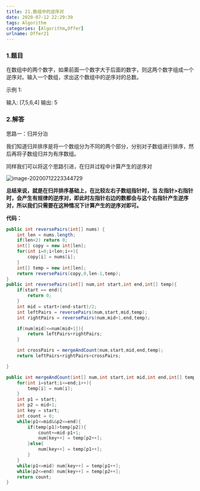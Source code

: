 ```yaml
---
title: 21.数组中的逆序对
date: 2020-07-12 22:29:39
tags: Algorithm
categories: [Algorithm,Offer]
urlname: Offer21
---
```


### 1.题目

在数组中的两个数字，如果前面一个数字大于后面的数字，则这两个数字组成一个逆序对。输入一个数组，求出这个数组中的逆序对的总数。

示例 1:

输入: [7,5,6,4]
输出: 5

### 2.解答

思路一：归并分治

我们知道归并排序是将一个数组分为不同的两个部分，分别对子数组进行排序，然后再将子数组归并为有序数组。

同样我们可以将这个思路引进，在归并过程中计算产生的逆序对

![image-20200712223344729](https://pic.rmb.bdstatic.com/bjh/f9774e570479b5b3539e06c7680ace5e.png)

**总结来说，就是在归并排序基础上，在比较左右子数组指针时，当 左指针>右指针 时，会产生有规律的逆序对，即此时左指针右边的数都会与这个右指针产生逆序对，所以我们只需要在这种情况下计算产生的逆序对即可。**

**代码：**

```java
public int reversePairs(int[] nums) {
    int len = nums.length;
    if(len<2) return 0;
    int[] copy = new int[len];
    for(int i=0;i<len;i++){
        copy[i] = nums[i];
    }
    int[] temp = new int[len];
    return reversePairs(copy,0,len-1,temp);
}
public int reversePairs(int[] num,int start,int end,int[] temp){
    if(start == end){
        return 0;
    }
    int mid = start+(end-start)/2;
    int leftPairs = reversePairs(num,start,mid,temp);
    int rightPairs = reversePairs(num,mid+1,end,temp);

    if(num[mid]<=num[mid+1]){
        return leftPairs+rightPairs;
    }

    int crossPairs = mergeAndCount(num,start,mid,end,temp);
    return leftPairs+rightPairs+crossPairs;

}

public int mergeAndCount(int[] num,int start,int mid,int end,int[] temp){
    for(int i=start;i<=end;i++){
        temp[i] = num[i];
    }
    int p1 = start;
    int p2 = mid+1;
    int key = start;
    int count = 0;
    while(p1<=mid&&p2<=end){
        if(temp[p1]>temp[p2]){
            count+=mid-p1+1;
            num[key++] = temp[p2++];
        }else{
            num[key++] = temp[p1++];
        }
    }
    while(p1<=mid) num[key++] = temp[p1++];
    while(p2<=end) num[key++] = temp[p2++];
    return count;
}
```


